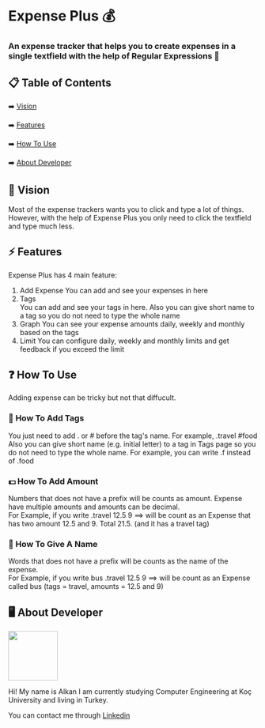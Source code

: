 # Expense Plus 💰

### An expense tracker that helps you to create expenses in a single textfield with the help of Regular Expressions 🎉

## 📋 Table of Contents

➡️ [Vision](#eyes-vision)

➡️ [Features](#zap-features)

➡️ [How To Use](#question-how-to-use)

➡️ [About Developer](#-about-developer)

## :eyes: Vision

Most of the expense trackers wants you to click and type a lot of things. However, with the help of Expense Plus you only need to click the textfield and type much less.

## :zap: Features

Expense Plus has 4 main feature:

1. Add Expense
   You can add and see your expenses in here
2. Tags<br/>
   You can add and see your tags in here. Also you can give short name to a tag so you do not need to type the whole name
3. Graph
   You can see your expense amounts daily, weekly and monthly based on the tags
4. Limit
   You can configure daily, weekly and monthly limits and get feedback if you exceed the limit

## :question: How To Use

Adding expense can be tricky but not that diffucult.

### :bookmark: How To Add Tags

You just need to add . or # before the tag's name. For example, .travel #food<br/>
Also you can give short name (e.g. initial letter) to a tag in Tags page so you do not need to type the whole name. For example, you can write .f instead of .food

### :dollar: How To Add Amount

Numbers that does not have a prefix will be counts as amount. Expense have multiple amounts and amounts can be decimal.<br/>
For Example, if you write .travel 12.5 9 ==> will be count as an Expense that has two amount 12.5 and 9. Total 21.5. (and it has a travel tag)

### :pencil: How To Give A Name

Words that does not have a prefix will be counts as the name of the expense.<br/>
For Example, if you write bus .travel 12.5 9 ==> will be count as an Expense called bus (tags = travel, amounts = 12.5 and 9)

## 🖥 About Developer

<a href="https://github.com/AlkanAkisu"><img src="https://avatars2.githubusercontent.com/u/31224121?s=460&u=e459b39f58b58b0c8ba1d10487724c5f9589f118&v=4" width="100px;" alt=""/></a><br/>

Hi! My name is Alkan I am currently studying Computer Engineering at Koç University and living in Turkey.

You can contact me through [Linkedin](https://www.linkedin.com/in/alkan-akisu)

